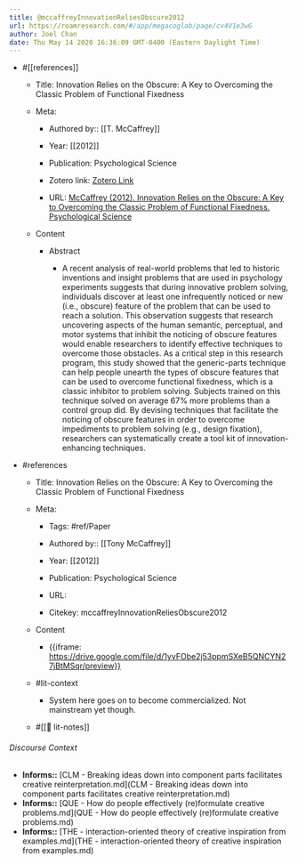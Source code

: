 ```yaml
---
title: @mccaffreyInnovationReliesObscure2012
url: https://roamresearch.com/#/app/megacoglab/page/cv4V1e3wG
author: Joel Chan
date: Thu May 14 2020 16:36:09 GMT-0400 (Eastern Daylight Time)
---
```


- #[[references]]

    - Title: Innovation Relies on the Obscure: A Key to Overcoming the Classic Problem of Functional Fixedness

    - Meta:

        - Authored by:: [[T. McCaffrey]]

        - Year: [[2012]]

        - Publication: Psychological Science

        - Zotero link: [Zotero Link](zotero://select/items/1_PVGMQ9HI)

        - URL: [McCaffrey (2012). Innovation Relies on the Obscure: A Key to Overcoming the Classic Problem of Functional Fixedness. Psychological Science](undefined)

    - Content

        - Abstract

            - A recent analysis of real-world problems that led to historic inventions and insight problems that are used in psychology experiments suggests that during innovative problem solving, individuals discover at least one infrequently noticed or new (i.e., obscure) feature of the problem that can be used to reach a solution. This observation suggests that research uncovering aspects of the human semantic, perceptual, and motor systems that inhibit the noticing of obscure features would enable researchers to identify effective techniques to overcome those obstacles. As a critical step in this research program, this study showed that the generic-parts technique can help people unearth the types of obscure features that can be used to overcome functional fixedness, which is a classic inhibitor to problem solving. Subjects trained on this technique solved on average 67% more problems than a control group did. By devising techniques that facilitate the noticing of obscure features in order to overcome impediments to problem solving (e.g., design fixation), researchers can systematically create a tool kit of innovation-enhancing techniques.
- #references

    - Title: Innovation Relies on the Obscure: A Key to Overcoming the Classic Problem of Functional Fixedness

    - Meta:

        - Tags: #ref/Paper

        - Authored by::  [[Tony McCaffrey]]

        - Year: [[2012]]

        - Publication: Psychological Science

        - URL:

        - Citekey: mccaffreyInnovationReliesObscure2012

    - Content

        - {{iframe: https://drive.google.com/file/d/1yvFObe2j53ppmSXeB5QNCYN27jBtMSqr/preview}}

    - #lit-context

        - System here goes on to become commercialized. Not mainstream yet though.

    - #[[📝 lit-notes]]

###### Discourse Context

- **Informs::** [CLM - Breaking ideas down into component parts facilitates creative reinterpretation.md](CLM - Breaking ideas down into component parts facilitates creative reinterpretation.md)
- **Informs::** [QUE - How do people effectively (re)formulate creative problems.md](QUE - How do people effectively (re)formulate creative problems.md)
- **Informs::** [THE - interaction-oriented theory of creative inspiration from examples.md](THE - interaction-oriented theory of creative inspiration from examples.md)

